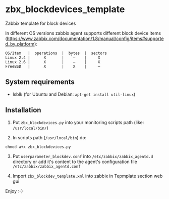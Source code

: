 # zbx_blockdevices_template

Zabbix template for block devices

In different OS versions zabbix agent supports different block device items (https://www.zabbix.com/documentation/1.8/manual/config/items#supported_by_platform):
```
OS/Item   |  operations  |  bytes  |  sectors
Linux 2.4 |      X       |    —    |     X
Linux 2.6 |      X       |    —    |     X
FreeBSD   |      X       |    X    |     —
```

## System requirements

- lsblk (for Ubuntu and Debian: `apt-get install util-linux`)

## Installation

1) Put `zbx_blockdevices.py` into your monitoring scripts path (like: `/usr/local/bin/`)

2) In scripts path (`/usr/local/bin`) do:
```
chmod a+x zbx_blockdevices.py
```

3) Put `userparameter_blockdev.conf` into `/etc/zabbix/zabbix_agentd.d` directory or add it's 
content to the agent's configuration file `/etc/zabbix/zabbix_agentd.conf`

4) Import `zbx_blockdev_template.xml` into zabbix in Tepmplate section web gui

Enjoy :-)

